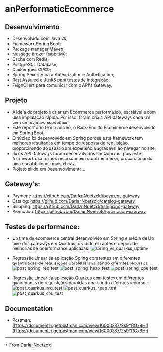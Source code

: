 # anPerformaticEcommerce

## Desenvolvimento
* Desenvolvido com Java 20;
* Framework Spring Boot;
* Package manager Maven;
* Message Broker RabbitMQ;
* Cache com Redis;
* PostgreSQL Database;
* Docker para CI/CD;
* Spring Security para Authorization e Authetication;
* Rest Assured e Junit5 para testes de integração;
* FeignClient para comunicar com o API's Gateway.

## Projeto
* A ideia do projeto é criar um Ecommerce performático, escalável e com uma implatação rápida. Por isso, foram cria 4 API Gateways cada um com um objetivo específico;
* Este repositório tem o núcleo, o Back-End do Ecommerce desenvolvido em Spring Boot;
* O núcleo foi desenvolvido em Spring porque este framework tem melhores resultados em tempo de resposta de requisição, proporcinando ao usuário um experiência agradável ao navegar no site;
* Já os API Gateways foram desenvolvidos em Quarkus, pois este framework usa menos recurso e tem o uptime menor, proporcionando uma escalabilidade mais eficaz.
* Projeto ainda em Desenvolvimento...

## Gateway's:
* Payment: https://github.com/DarlanNoetzold/payment-gateway
* Catalog: https://github.com/DarlanNoetzold/catalog-gateway
* Shipping: https://github.com/DarlanNoetzold/shipping-gateway
* Promotion: https://github.com/DarlanNoetzold/promotion-gateway

## Testes de performance:
* Up time do ecommerce central desenvolvido em Spring e média de Up time dos gateways em Quarkus, dividido em antes e depois de melhorias de poerformance aplicadas:
![spring_vs_quarkus_uptime](https://github.com/DarlanNoetzold/anPerformaticEcommerce/assets/41628589/e35de3b8-a9aa-472f-a08b-3b0b1da07d31)

* Regressão Linear da aplicação Spring com testes em diferentes quantidades de requisições paralelas analisando diferntes recursos:
![post_spring_req_test](https://github.com/DarlanNoetzold/anPerformaticEcommerce/assets/41628589/6a7dec1e-f186-42dd-995b-f249d8d8fbc7)
![post_spring_heap_test](https://github.com/DarlanNoetzold/anPerformaticEcommerce/assets/41628589/1f050024-8473-4fe4-ad6b-02b4962c5f4e)
![post_spring_cpu_test](https://github.com/DarlanNoetzold/anPerformaticEcommerce/assets/41628589/10abfe4d-97b3-4b0f-8a08-fba8efc46802)

* Regressão Linear da aplicação Quarkus com testes em diferentes quantidades de requisições paralelas analisando diferntes recursos:
![post_quarkus_req_test](https://github.com/DarlanNoetzold/anPerformaticEcommerce/assets/41628589/30bde6d1-2352-4217-bcf8-237743f845ac)
![post_quarkus_heap_test](https://github.com/DarlanNoetzold/anPerformaticEcommerce/assets/41628589/a746b7b0-a8f7-4b52-bb44-cf8f36783084)
![post_quarkus_cpu_test](https://github.com/DarlanNoetzold/anPerformaticEcommerce/assets/41628589/f85ccbbd-b65d-4087-8dda-1f046ccd794e)


## Documentation
* Postman: [https://documenter.getpostman.com/view/16000387/2s9YRGx9Hr](https://documenter.getpostman.com/view/16000387/2s9YRGx9Hr)

---

⭐️ From [DarlanNoetzold](https://github.com/DarlanNoetzold)
